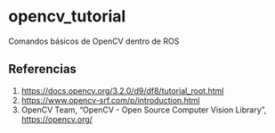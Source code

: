 # opencv_tutorial
Comandos básicos de OpenCV dentro de ROS

## Referencias
1. https://docs.opencv.org/3.2.0/d9/df8/tutorial_root.html
2. https://www.opencv-srf.com/p/introduction.html
3. OpenCV Team, “OpenCV - Open Source Computer Vision Library”, https://opencv.org/ 

